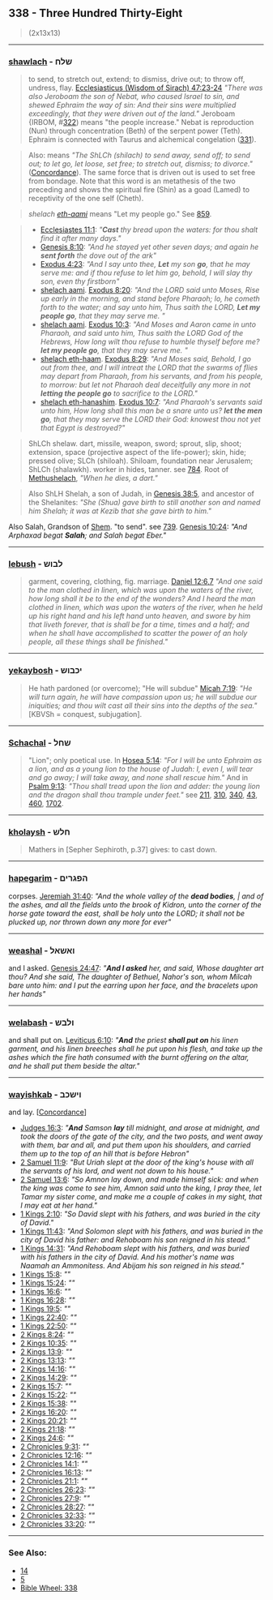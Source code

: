 ## 338 - Three Hundred Thirty-Eight
> (2x13x13)

---

### [shawlach](/keys/ShLCh) - שלח
> to send, to stretch out, extend; to dismiss, drive out; to throw off, undress, flay. [Ecclesiasticus (Wisdom of Sirach) 47:23-24](https://www.kingjamesbibleonline.org/Ecclesiasticus-47-23_47-24/) *"There was also Jeroboam the son of Nebat, who caused Israel to sin, and shewed Ephraim the way of sin: And their sins were multiplied exceedingly, that they were driven out of the land."* Jeroboam {IRBOM, #[322](322)) means "the people increase." Nebat is reproduction (Nun) through concentration (Beth) of the serpent power (Teth). Ephraim is connected with Taurus and alchemical congelation ([331](331)).

> Also: means *"The ShLCh (shilach) to send away, send off; to send out; to let go, let loose, set free; to stretch out, dismiss; to divorce."* ([Concordance](https://biblehub.com/hebrew/shallach_7971.htm)). The same force that is driven out is used to set free from bondage. Note that this word is an metathesis of the two preceding and shows the spiritual fire (Shin) as a goad (Lamed) to receptivity of the one self (Cheth).

> *shelach [eth-aami](/keys/ATh-OMI)* means "Let my people go." See [859](859).

> - [Ecclesiastes 11:1](https://biblehub.com/ecclesiastes/11-1.htm): *"**Cast** thy bread upon the waters: for thou shalt find it after many days."*
> - [Genesis 8:10](https://biblehub.com/genesis/8-10.htm): *"And he stayed yet other seven days; and again he **sent forth** the dove out of the ark"*
> - [Exodus 4:23](https://biblehub.com/exodus/4-23.htm): *"And I say unto thee, **Let** my son **go**, that he may serve me: and if thou refuse to let him go, behold, I will slay thy son, even thy firstborn"*
> - [shelach aami](/keys/ShLCh.OMI). [Exodus 8:20](https://biblehub.com/exodus/8-20.htm): *"And the LORD said unto Moses, Rise up early in the morning, and stand before Pharaoh; lo, he cometh forth to the water; and say unto him, Thus saith the LORD, **Let my people go**, that they may serve me.
"*
> - [shelach aami](/keys/ShLCh.OMI). [Exodus 10:3](https://biblehub.com/exodus/10-3.htm): *"And Moses and Aaron came in unto Pharaoh, and said unto him, Thus saith the LORD God of the Hebrews, How long wilt thou refuse to humble thyself before me? **let my people go**, that they may serve me.
"*
> - [shelach eth-haam](/keys/ShLCh.ATh-HOM). [Exodus 8:29](https://biblehub.com/exodus/8-29.htm): *"And Moses said, Behold, I go out from thee, and I will intreat the LORD that the swarms of flies may depart from Pharaoh, from his servants, and from his people, to morrow: but let not Pharaoh deal deceitfully any more in not **letting the people go** to sacrifice to the LORD."*
> - [shelach eth-hanashim](/keys/ShLCh.ATh-HANShIM). [Exodus 10:7](https://biblehub.com/exodus/10-7.htm): *"And Pharaoh's servants said unto him, How long shall this man be a snare unto us? **let the men go**, that they may serve the LORD their God: knowest thou not yet that Egypt is destroyed?"*

> ShLCh shelaw. dart, missile, weapon, sword; sprout, slip, shoot; extension, space (projective aspect of the life-power); skin, hide; pressed olive; SLCh (shiloah). Shiloam, foundation near Jerusalem; ShLCh (shalawkh). worker in hides, tanner. see [784](784). Root of [Methushelach](/keys/MThVShLCh), *"When he dies, a dart."*

> Also ShLH Shelah, a son of Judah, in [Genesis 38:5](http://biblehub.com/genesis/38-5.htm), and ancestor of the Shelanites: *"She (Shua) gave birth to still another son and named him Shelah; it was at Kezib that she gave birth to him."*

Also Salah, Grandson of [Shem](/keys/ShM). "to send". see [739](739). [Genesis 10:24](https://biblehub.com/genesis/10-24.htm): *"And Arphaxad begat **Salah**; and Salah begat Eber."*

---

### [lebush](/keys/LBVSh) - לבוש
> garment, covering, clothing, fig. marriage. [Daniel 12:6,7](https://www.biblegateway.com/passage/?search=Daniel+12%3A6-7&version=AKJV;WLC) *"And one said to the man clothed in linen, which was upon the waters of the river, how long shall it be to the end of the wonders? And I heard the man clothed in linen, which was upon the waters of the river, when he held up his right hand and his left hand unto heaven, and swore by him that liveth forever, that is shall be for a time, times and a half; and when he shall have accomplished to scatter the power of an holy people, all these things shall be finished."*

---

### [yekaybosh](/keys/IKBVSh) - יכבוש
> He hath pardoned (or overcome); "He will subdue" [Micah 7:19](http://biblehub.com/micah/7-19.htm): *"He will turn again, he will have compassion upon us; he will subdue our iniquities; and thou wilt cast all their sins into the depths of the sea."* [KBVSh = conquest, subjugation].

---

### [Schachal](/keys/ShChL) - שחל
> "Lion"; only poetical use. In [Hosea 5:14](http://biblehub.com/hosea/5-14.htm): *"For I will be unto Ephraim as a lion, and as a young lion to the house of Judah: I, even I, will tear and go away; I will take away, and none shall rescue him."* And in [Psalm 9:13](http://biblehub.com/psalms/9-13.htm): *"Thou shall tread upon the lion and adder: the young lion and the dragon shall thou trample under feet."* see [211](211), [310](310), [340](340), [43](43), [460](460), [1702](1702).

---

### [kholaysh](/keys/ChLSh) - חלש
> Mathers in [Sepher Sephiroth, p.37] gives: to cast down.

---

### [hapegarim](/keys/HPGRIM) - הפגרים
corpses. [Jeremiah 31:40](https://biblehub.com/jeremiah/31-40.htm): *"And the whole valley of the **dead bodies**, | and of the ashes, and all the fields unto the brook of Kidron, unto the corner of the horse gate toward the east, shall be holy unto the LORD; it shall not be plucked up, nor thrown down any more for ever"*

---

### [weashal](/keys/VAShAL) - ואשאל
and I asked. [Genesis 24:47](https://biblehub.com/genesis/24-47.htm): *"**And I asked** her, and said, Whose daughter art thou? And she said, The daughter of Bethuel, Nahor's son, whom Milcah bare unto him: and I put the earring upon her face, and the bracelets upon her hands"*

---

### [welabash](/keys/VLBSh) - ולבש
and shall put on. [Leviticus 6:10](https://biblehub.com/leviticus/6-10.htm): *"**And** the priest **shall put on** his linen garment, and his linen breeches shall he put upon his flesh, and take up the ashes which the fire hath consumed with the burnt offering on the altar, and he shall put them beside the altar."*

---

### [wayishkab](/keys/VISHKB) - וישכב
and lay. [[Concordance](https://biblehub.com/hebrew/vaiyishkav_7901.htm)]

- [Judges 16:3](https://biblehub.com/judges/16-3.htm): *"**And** Samson **lay** till midnight, and arose at midnight, and took the doors of the gate of the city, and the two posts, and went away with them, bar and all, and put them upon his shoulders, and carried them up to the top of an hill that is before Hebron"*
- [2 Samuel 11:9](https://biblehub.com/2_samuel/11-9.htm): *"But Uriah slept at the door of the king's house with all the servants of his lord, and went not down to his house."*
- [2 Samuel 13:6](https://biblehub.com/2_samuel/13-6.htm): *"So Amnon lay down, and made himself sick: and when the king was come to see him, Amnon said unto the king, I pray thee, let Tamar my sister come, and make me a couple of cakes in my sight, that I may eat at her hand."*
- [1 Kings 2:10](https://biblehub.com/1_kings/2-10.htm): *"So David slept with his fathers, and was buried in the city of David."*
- [1 Kings 11:43](https://biblehub.com/1_kings/11-43.htm): *"And Solomon slept with his fathers, and was buried in the city of David his father: and Rehoboam his son reigned in his stead."*
- [1 Kings 14:31](https://biblehub.com/1_kings/14-31.htm): *"And Rehoboam slept with his fathers, and was buried with his fathers in the city of David. And his mother's name was Naamah an Ammonitess. And Abijam his son reigned in his stead."*
- [1 Kings 15:8](https://biblehub.com/1_kings/15-8.htm): *""*
- [1 Kings 15:24](https://biblehub.com/1_kings/15-24.htm): *""*
- [1 Kings 16:6](https://biblehub.com/1_kings/16-6.htm): *""*
- [1 Kings 16:28](https://biblehub.com/1_kings/16-28.htm): *""*
- [1 Kings 19:5](https://biblehub.com/1_kings/19-5.htm): *""*
- [1 Kings 22:40](https://biblehub.com/1_kings/22-40.htm): *""*
- [1 Kings 22:50](https://biblehub.com/1_kings/22-50.htm): *""*
- [2 Kings 8:24](https://biblehub.com/2_kings/8-24.htm): *""*
- [2 Kings 10:35](https://biblehub.com/2_kings/10-35.htm): *""*
- [2 Kings 13:9](https://biblehub.com/2_kings/13-9.htm): *""*
- [2 Kings 13:13](https://biblehub.com/2_kings/13-13.htm): *""*
- [2 Kings 14:16](https://biblehub.com/2_kings/14-16.htm): *""*
- [2 Kings 14:29](https://biblehub.com/2_kings/14-29.htm): *""*
- [2 Kings 15:7](https://biblehub.com/2_kings/15-7.htm): *""*
- [2 Kings 15:22](https://biblehub.com/2_kings/15-22.htm): *""*
- [2 Kings 15:38](https://biblehub.com/2_kings/15-38.htm): *""*
- [2 Kings 16:20](https://biblehub.com/2_kings/16-20.htm): *""*
- [2 Kings 20:21](https://biblehub.com/2_kings/20-21.htm): *""*
- [2 Kings 21:18](https://biblehub.com/2_kings/21-18.htm): *""*
- [2 Kings 24:6](https://biblehub.com/2_kings/24-6.htm): *""*
- [2 Chronicles 9:31](https://biblehub.com/2_chronicles/9-31.htm): *""*
- [2 Chronicles 12:16](https://biblehub.com/2_chronicles/12-16.htm): *""*
- [2 Chronicles 14:1](https://biblehub.com/2_chronicles/14-1.htm): *""*
- [2 Chronicles 16:13](https://biblehub.com/2_chronicles/16-13.htm): *""*
- [2 Chronicles 21:1](https://biblehub.com/2_chronicles/21-1.htm): *""*
- [2 Chronicles 26:23](https://biblehub.com/2_chronicles/26-23.htm): *""*
- [2 Chronicles 27:9](https://biblehub.com/2_chronicles/27-9.htm): *""*
- [2 Chronicles 28:27](https://biblehub.com/2_chronicles/28-27.htm): *""*
- [2 Chronicles 32:33](https://biblehub.com/2_chronicles/32-33.htm): *""*
- [2 Chronicles 33:20](https://biblehub.com/2_chronicles/33-20.htm): *""*

---

### See Also:

- [14](14)
- [5](5)
- [Bible Wheel: 338](https://www.biblewheel.com//GR/GR_Database.php?SearchBy_Gematria=338)
